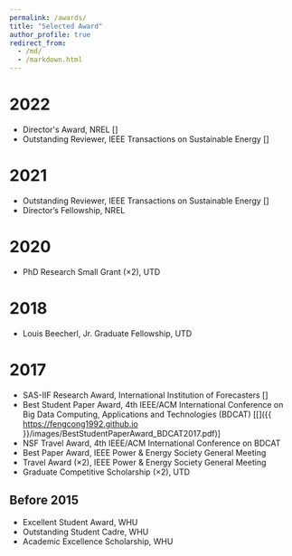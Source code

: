 ```yaml
---
permalink: /awards/
title: "Selected Award"
author_profile: true
redirect_from: 
  - /md/
  - /markdown.html
---
```


2022
======
* Director's Award, NREL [<a href="https://www.ieee-pes.org/images/files/DA.pdf"><i class='fas fa-link'></i></a>]
* Outstanding Reviewer, IEEE Transactions on Sustainable Energy [<a href="https://www.ieee-pes.org/images/files/TSTE_Outstanding_Reviewers_with_Affiliations_ONLY.pdf"><i class='fas fa-link'></i></a>]

2021
======
* Outstanding Reviewer, IEEE Transactions on Sustainable Energy [<a href="https://www.ieee-pes.org/images/files/SE_Outstanding_reviewers_2020.pdf"><i class='fas fa-link'></i></a>]
* Director’s Fellowship, NREL

2020
======
* PhD Research Small Grant (×2), UTD

2018
======
* Louis Beecherl, Jr. Graduate Fellowship, UTD

2017
======
* SAS-IIF Research Award, International Institution of Forecasters [<a href="https://forecasters.org/programs/research-awards/iif-sas/"><i class='fas fa-link'></i></a>]
* Best Student Paper Award, 4th IEEE/ACM International Conference on Big Data Computing, Applications and Technologies (BDCAT) [[<i class='fas fa-file-pdf'></i>]({{ https://fengcong1992.github.io }}/images/BestStudentPaperAward_BDCAT2017.pdf)]
* NSF Travel Award, 4th IEEE/ACM International Conference on BDCAT
* Best Paper Award, IEEE Power & Energy Society General Meeting
* Travel Award (×2), IEEE Power & Energy Society General Meeting
* Graduate Competitive Scholarship (×2), UTD

Before 2015
------
* Excellent Student Award, WHU
* Outstanding Student Cadre, WHU
* Academic Excellence Scholarship, WHU
